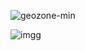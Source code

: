 ![geozone-min](https://user-images.githubusercontent.com/93000060/177224240-76acb3ff-31c0-4a53-8e35-de31b11c2515.png)

![imgg](https://user-images.githubusercontent.com/93000060/178063771-2b72e746-6ee6-4a32-aec0-d84aa7e35e3b.png)

